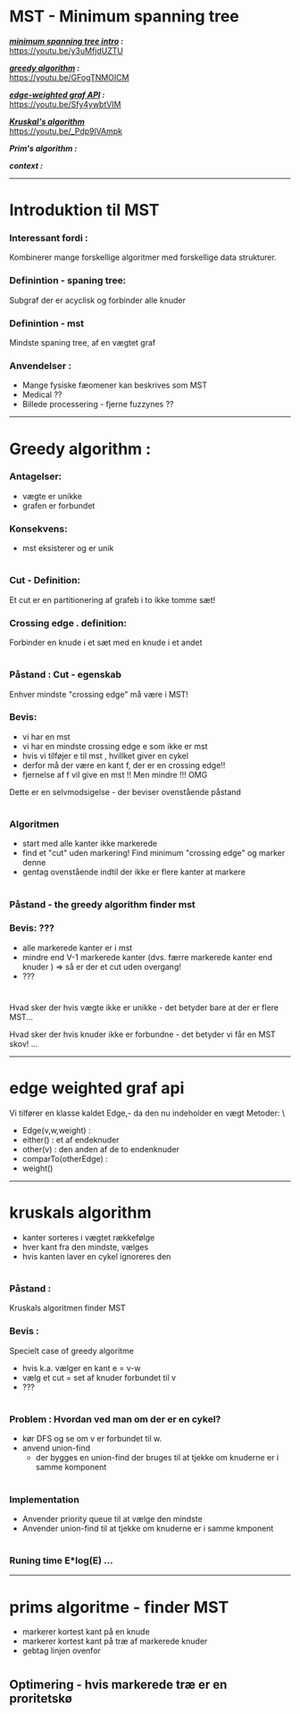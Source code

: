 # MST - Minimum spanning tree

***[minimum spanning tree intro](#greedy-algorithm-) :***  \
https://youtu.be/y3uMfjdUZTU

***[greedy algorithm](#greedy-algorithm-) :*** \
https://youtu.be/GFogTNMOICM

***[edge-weighted graf API](#edge-weighted-graf-api) :*** \
https://youtu.be/Sfy4ywbtVIM

***[Kruskal's algorithm](#kruskals-algorithm)*** \
https://youtu.be/_Pdp9lVAmpk

***Prim's algorithm :***

***context :***

---

# Introduktion til MST

### Interessant fordi : 
Kombinerer mange forskellige algoritmer med forskellige data strukturer.

### Definintion - spaning tree: 
Subgraf der er acyclisk og forbinder alle knuder

### Definintion - mst
Mindste spaning tree, af en vægtet graf

### Anvendelser :
- Mange fysiske fæomener kan beskrives som MST
- Medical ??
- Billede processering - fjerne fuzzynes ??

---

# Greedy algorithm :

### Antagelser:
- vægte er unikke
- grafen er forbundet

### Konsekvens:
- mst eksisterer og er unik

#

### Cut - Definition:
Et cut er en partitionering af grafeb i to ikke tomme sæt!

### Crossing edge . definition:
Forbinder en knude i et sæt med en knude i et andet

#

### Påstand : Cut - egenskab 
Enhver mindste "crossing edge" må være i MST! 

### Bevis:
- vi har en mst
- vi har en mindste crossing edge e som ikke er mst
- hvis vi tilføjer e til mst , hvillket giver en cykel
- derfor må der være en kant f, der er en crossing edge!!
- fjernelse af f vil give en mst !! Men mindre !!! OMG

Dette er en selvmodsigelse - der beviser ovenstående påstand

#

### Algoritmen

- start med alle kanter ikke markerede
- find et "cut" uden markering! Find minimum "crossing edge" og marker denne
- gentag ovenstående indtil der ikke er flere kanter at markere

#

### Påstand - the greedy algorithm finder mst

### Bevis: ???
- alle markerede kanter er i mst
- mindre end V-1 markerede kanter (dvs. færre markerede kanter end knuder ) =>  så er der et cut uden overgang!
- ???

#

Hvad sker der hvis vægte ikke er unikke - det betyder bare at der er flere MST... 

Hvad sker der hvis knuder ikke er forbundne - det betyder vi får en MST skov! ...

---

# edge weighted graf api 

Vi tilfører en klasse kaldet Edge,- da den nu indeholder en vægt
Metoder: \
- Edge(v,w,weight) :
- either() : et af endeknuder
- other(v) : den anden af de to endenknuder
- comparTo(otherEdge) : 
- weight() 


---

# kruskals algorithm

- kanter sorteres i vægtet rækkefølge
- hver kant fra den mindste, vælges 
 - hvis kanten laver en cykel ignoreres den

#

### Påstand : 
Kruskals algoritmen finder MST

### Bevis : 
Specielt case of greedy algoritme
- hvis k.a. vælger en kant e = v-w
- vælg et cut = set af knuder forbundet til v
- ???

#

### Problem : Hvordan ved man om der er en cykel?
- kør DFS og se om v er forbundet til w. 
- anvend union-find
  - der bygges en union-find der bruges til at tjekke om knuderne er i samme komponent


# 

### Implementation
- Anvender priority queue til at vælge den mindste 
- Anvender union-find til at tjekke om knuderne er i samme kmponent

#

### Runing time E*log(E) ...

---

# prims algoritme - finder MST

- markerer kortest kant på en knude
- markerer kortest kant på træ af markerede knuder 
- gebtag linjen ovenfor

#

## Optimering - hvis markerede træ er en proritetskø







 
